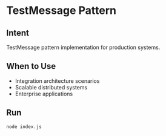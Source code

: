 # TestMessage Pattern

## Intent
TestMessage pattern implementation for production systems.

## When to Use
- Integration architecture scenarios
- Scalable distributed systems
- Enterprise applications

## Run
```bash
node index.js
```

